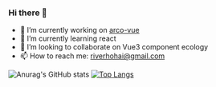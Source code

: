 ### Hi there 👋

- 🔭 I’m currently working on [arco-vue](https://github.com/arco-design/arco-design-vue)
- 🌱 I’m currently learning react
- 👯 I’m looking to collaborate on Vue3 component ecology
- 📫 How to reach me: riverhohai@gmail.com

<!--
**hehehai/hehehai** is a ✨ _special_ ✨ repository because its `README.md` (this file) appears on your GitHub profile.

Here are some ideas to get you started:

- 🤔 I’m looking for help with ...
- 💬 Ask me about ...
- 😄 Pronouns: ...
- ⚡ Fun fact: ...
-->
![Anurag's GitHub stats](https://github-readme-stats.vercel.app/api?username=hehehai&theme=github_dark&show_icons=true&hide_border=true&count_private=true)
[![Top Langs](https://github-readme-stats.vercel.app/api/top-langs/?username=hehehai&theme=github_dark&hide_border=true&layout=compact)](https://github.com/anuraghazra/github-readme-stats)
